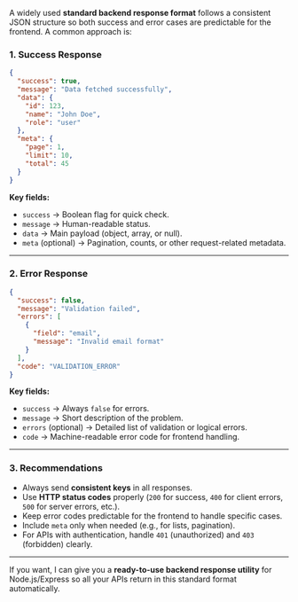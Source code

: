 A widely used **standard backend response format** follows a consistent JSON structure so both success and error cases are predictable for the frontend.
A common approach is:

### **1. Success Response**

```json
{
  "success": true,
  "message": "Data fetched successfully",
  "data": {
    "id": 123,
    "name": "John Doe",
    "role": "user"
  },
  "meta": {
    "page": 1,
    "limit": 10,
    "total": 45
  }
}
```

**Key fields:**

* `success` → Boolean flag for quick check.
* `message` → Human-readable status.
* `data` → Main payload (object, array, or null).
* `meta` (optional) → Pagination, counts, or other request-related metadata.

---

### **2. Error Response**

```json
{
  "success": false,
  "message": "Validation failed",
  "errors": [
    {
      "field": "email",
      "message": "Invalid email format"
    }
  ],
  "code": "VALIDATION_ERROR"
}
```

**Key fields:**

* `success` → Always `false` for errors.
* `message` → Short description of the problem.
* `errors` (optional) → Detailed list of validation or logical errors.
* `code` → Machine-readable error code for frontend handling.

---

### **3. Recommendations**

* Always send **consistent keys** in all responses.
* Use **HTTP status codes** properly (`200` for success, `400` for client errors, `500` for server errors, etc.).
* Keep error codes predictable for the frontend to handle specific cases.
* Include `meta` only when needed (e.g., for lists, pagination).
* For APIs with authentication, handle `401` (unauthorized) and `403` (forbidden) clearly.

---

If you want, I can give you a **ready-to-use backend response utility** for Node.js/Express so all your APIs return in this standard format automatically.

